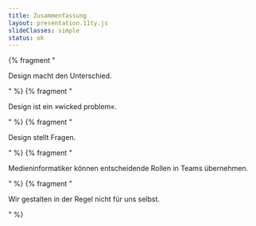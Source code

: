 ```yaml
---
title: Zusammenfassung
layout: presentation.11ty.js
slideClasses: simple
status: ok
---
```


{% fragment "<p>Design macht den Unterschied.</p>" %}
{% fragment "<p>Design ist ein »wicked problem«.</p>" %}
{% fragment "<p>Design stellt Fragen.</p>" %}
{% fragment "<p>Medieninformatiker können entscheidende Rollen in Teams übernehmen.</p>" %}
{% fragment "<p>Wir gestalten in der Regel nicht für uns selbst.</p>" %}
